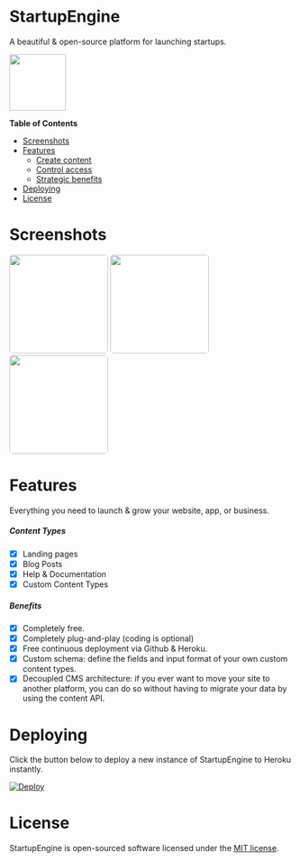 # StartupEngine

A beautiful & open-source platform for launching startups.

<div>
     <img src="https://images.contentful.com/x5o3atz1wqhm/2PWSbcsefYImQyMuqcIuGi/5efaa2c98a4819ef729885a7c3aa381c/App_Icon_2x.png" width="100">    
</div>

**Table of Contents** 

- [Screenshots](#screenshots)
- [Features](#features)
    - [Create content](#create-content)
    - [Control access](#control-access)                    
    - [Strategic benefits](#strategic-benefits)
- [Deploying](#deploying)
- [License](#license)

# Screenshots
<div>
     <img src="https://psychoanalytics.s3-us-west-1.amazonaws.com/docs/screenshots/Wn6DXImiSCQYGPsFWV2MoqEo9QKeOLRRBxeppN6C.png" width="175" style="border-radius:5px;" />
     <img src="https://psychoanalytics.s3-us-west-1.amazonaws.com/docs/screenshots/Tnkzq85PHLtcHqIEDQL9lwpOHbeBvLku1MDoTkpk.png" width="175" style="border-radius:5px;" />
     <img src="https://psychoanalytics.s3-us-west-1.amazonaws.com/docs/screenshots/zTiOAn3QVjqBJftpq8sQP4ZjpkHceWjft9zfUwPl.png" width="175" style="border-radius:5px;" />
</div>

# Features 
Everything you need to launch & grow your website, app, or business.

##### Content Types
* [x] Landing pages
* [x] Blog Posts
* [x] Help & Documentation
* [x] Custom Content Types

##### Benefits
* [x] Completely free.
* [x] Completely plug-and-play (coding is optional)
* [x] Free continuous deployment via Github & Heroku.
* [x] Custom schema: define the fields and input format of your own custom content types.
* [x] Decoupled CMS architecture: if you ever want to move your site to another platform, you can do so without having to migrate your data by using the content API.

# Deploying

Click the button below to deploy a new instance of StartupEngine to Heroku instantly.

[![Deploy](https://www.herokucdn.com/deploy/button.svg)](https://heroku.com/deploy?template=https://github.com/luckyrabbitllc/StartupEngine)

# License

StartupEngine is open-sourced software licensed under the [MIT license](http://opensource.org/licenses/MIT).